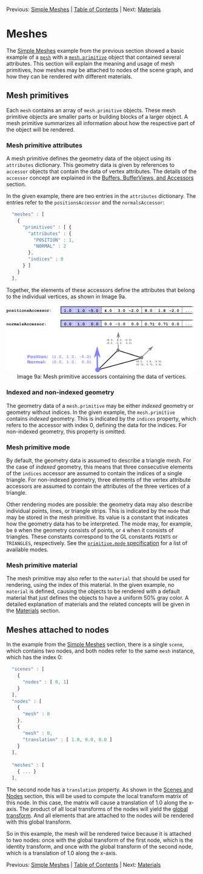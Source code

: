 Previous: [Simple Meshes](gltfTutorial_008_SimpleMeshes.md) | [Table of Contents](README.md) | Next: [Materials](gltfTutorial_010_Materials.md)

# Meshes

The [Simple Meshes](gltfTutorial_008_SimpleMeshes.md) example from the previous section showed a basic example of a [`mesh`](https://www.khronos.org/registry/glTF/specs/2.0/glTF-2.0.html#reference-mesh) with a [`mesh.primitive`](https://www.khronos.org/registry/glTF/specs/2.0/glTF-2.0.html#reference-mesh-primitive) object that contained several attributes. This section will explain the meaning and usage of mesh primitives, how meshes may be attached to nodes of the scene graph, and how they can be rendered with different materials.


## Mesh primitives

Each `mesh` contains an array of `mesh.primitive` objects. These mesh primitive objects are smaller parts or building blocks of a larger object. A mesh primitive summarizes all information about how the respective part of the object will be rendered.


### Mesh primitive attributes

A mesh primitive defines the geometry data of the object using its `attributes` dictionary. This geometry data is given by references to `accessor` objects that contain the data of vertex attributes. The details of the `accessor` concept are explained in the [Buffers, BufferViews, and Accessors](gltfTutorial_005_BuffersBufferViewsAccessors.md) section.

In the given example, there are two entries in the `attributes` dictionary. The entries refer to the `positionsAccessor` and the `normalsAccessor`:

```javascript
  "meshes" : [
    {
      "primitives" : [ {
        "attributes" : {
          "POSITION" : 1,
          "NORMAL" : 2
        },
        "indices" : 0
      } ]
    }
  ],
```

Together, the elements of these accessors define the attributes that belong to the individual vertices, as shown in Image 9a.

<p align="center">
<img src="images/meshPrimitiveAttributes.png" /><br>
<a name="meshPrimitiveAttributes-png"></a>Image 9a: Mesh primitive accessors containing the data of vertices.
</p>


### Indexed and non-indexed geometry

The geometry data of a `mesh.primitive` may be either *indexed* geometry or geometry without indices. In the given example, the `mesh.primitive` contains *indexed* geometry. This is indicated by the `indices` property, which refers to the accessor with index 0, defining the data for the indices. For non-indexed geometry, this property is omitted.


### Mesh primitive mode  

By default, the geometry data is assumed to describe a triangle mesh. For the case of *indexed* geometry, this means that three consecutive elements of the `indices` accessor are assumed to contain the indices of a single triangle. For non-indexed geometry, three elements of the vertex attribute accessors are assumed to contain the attributes of the three vertices of a triangle.

Other rendering modes are possible: the geometry data may also describe individual points, lines, or triangle strips. This is indicated by the `mode` that may be stored in the mesh primitive. Its value is a constant that indicates how the geometry data has to be interpreted. The mode may, for example, be `0` when the geometry consists of points, or `4` when it consists of triangles. These constants correspond to the GL constants `POINTS` or `TRIANGLES`, respectively. See the [`primitive.mode` specification](https://www.khronos.org/registry/glTF/specs/2.0/glTF-2.0.html#_mesh_primitive_mode) for a list of available modes.

### Mesh primitive material

The mesh primitive may also refer to the `material` that should be used for rendering, using the index of this material. In the given example, no `material` is defined, causing the objects to be rendered with a default material that just defines the objects to have a uniform 50% gray color. A detailed explanation of materials and the related concepts will be given in the [Materials](gltfTutorial_010_Materials.md) section.


## Meshes attached to nodes

In the example from the [Simple Meshes](gltfTutorial_008_SimpleMeshes.md) section, there is a single `scene`, which contains two nodes, and both nodes refer to the same `mesh` instance, which has the index 0:

```javascript
  "scenes" : [
    {
      "nodes" : [ 0, 1]
    }
  ],
  "nodes" : [
    {
      "mesh" : 0
    },
    {
      "mesh" : 0,
      "translation" : [ 1.0, 0.0, 0.0 ]
    }
  ],
  
  "meshes" : [
    { ... } 
  ],
```

The second node has a `translation` property. As shown in the [Scenes and Nodes](gltfTutorial_004_ScenesNodes.md) section, this will be used to compute the local transform matrix of this node. In this case, the matrix will cause a translation of 1.0 along the x-axis. The product of all local transforms of the nodes will yield the [global transform](gltfTutorial_004_ScenesNodes.md#global-transforms-of-nodes). And all elements that are attached to the nodes will be rendered with this global transform.

So in this example, the mesh will be rendered twice because it is attached to two nodes: once with the global transform of the first node, which is the identity transform, and once with the global transform of the second node, which is a translation of 1.0 along the x-axis.



Previous: [Simple Meshes](gltfTutorial_008_SimpleMeshes.md) | [Table of Contents](README.md) | Next: [Materials](gltfTutorial_010_Materials.md)
